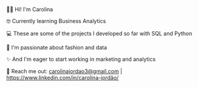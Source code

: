 👋🏻 Hi! I'm Carolina

🤓 Currently learning Business Analytics

💻 These are some of the projects I developed so far with SQL and Python

💜 I'm passionate about fashion and data

✨ And I'm eager to start working in marketing and analytics

📲 Reach me out: carolinajordao3@gmail.com | https://www.linkedin.com/in/carolina-jordão/
